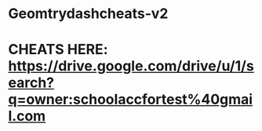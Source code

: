 # Geomtrydashcheats-v2


# CHEATS HERE: https://drive.google.com/drive/u/1/search?q=owner:schoolaccfortest%40gmail.com
